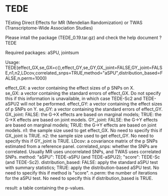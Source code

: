 # TEDE
TEsting Direct Effects for MR (Mendelian Randomization) or TWAS (Transcriptome-Wide Association Studies)

Please intall the package (TEDE_0.19.tar.gz) and check the help document
?TEDE

Required packages: aSPU, jointsum

Usage:
TEDE(effect_GX,se_GX=c(),effect_GY,se_GY,GX_joint=FALSE,GY_joint=FALSE,n1,n2,LDcov,correlated_snps=TRUE,method="aSPU",distribution_based=FALSE,n.perm=1000)

effect_GX: a vector containing the effect sizes of p SNPs on X.<br />
se_GX: a vector containing the standard errors of effect_GX. Do not specify this if this information is unavailable, in which case TEDE-Sc2 and TEDE-aSPU2 will not be performed.
effect_GY: a vector containing the effect sizes of p SNPs on Y.
se_GY: a vector containing the standard errors of effect_GY.
GX_joint: FALSE: the G->X effects are based on marginal models; TRUE: the G->X effects are based on joint models.
GY_joint: FALSE: the G->Y effects are based on marginal models; TRUE: the G->Y effects are based on joint models.
n1: the sample size used to get effect_GX. No need to specify this if GX_joint is TRUE.
n2: the sample size used to get effect_GY. No need to specify this if GY_joint is TRUE.
LDcov: a covariance matrix of the p SNPs estimated from a reference panel.
correlated_snps: whether the SNPs are correlated. Usually MR uses uncorrelated SNPs, and TWAS uses correlated SNPs.
method: "aSPU": TEDE-aSPU (and TEDE-aSPU2); "score": TEDE-Sc (and TEDE-Sc2).
distribution_based: FALSE: apply the standard aSPU test with summary statistics; TRUE: apply the distribution-based aSPU test. No need to specify this if method is "score".
n.perm: the number of iterations for the aSPU test. No need to specify this if distribution_based is TRUE.

result: a table containing the p-values.
